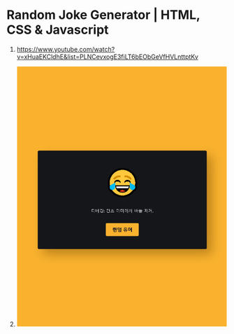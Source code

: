 # Random Joke Generator | HTML, CSS & Javascript

1. <https://www.youtube.com/watch?v=xHuaEKCldhE&list=PLNCevxogE3fiLT6bEObGeVfHVLnttptKv>

2. ![캡쳐](screenshot.gif)
